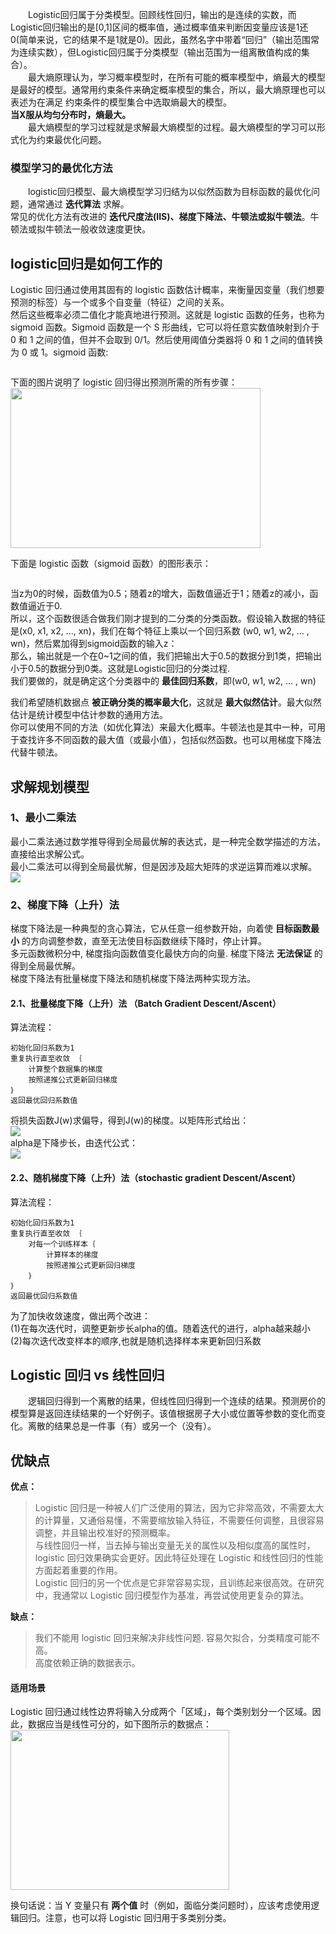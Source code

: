 &emsp;&emsp;Logistic回归属于分类模型。回顾线性回归，输出的是连续的实数，而Logistic回归输出的是[0,1]区间的概率值，通过概率值来判断因变量应该是1还0(简单来说，它的结果不是1就是0)。因此，虽然名字中带着“回归”（输出范围常为连续实数），但Logistic回归属于分类模型（输出范围为一组离散值构成的集合）。  
&emsp;&emsp;最大熵原理认为，学习概率模型时，在所有可能的概率模型中，熵最大的模型是最好的模型。通常用约束条件来确定概率模型的集合，所以，最大熵原理也可以表述为在满足
约束条件的模型集合中选取熵最大的模型。  
 **当X服从均匀分布时，熵最大。**  
 &emsp;&emsp;最大熵模型的学习过程就是求解最大熵模型的过程。最大熵模型的学习可以形式化为约束最优化问题。  
 
 ### 模型学习的最优化方法
 
 &emsp;&emsp;logistic回归模型、最大熵模型学习归结为以似然函数为目标函数的最优化问题，通常通过 **迭代算法** 求解。  
 常见的优化方法有改进的 **迭代尺度法(IIS)、梯度下降法、牛顿法或拟牛顿法**。牛顿法或拟牛顿法一般收敛速度更快。

## logistic回归是如何工作的

Logistic 回归通过使用其固有的 logistic 函数估计概率，来衡量因变量（我们想要预测的标签）与一个或多个自变量（特征）之间的关系。   
然后这些概率必须二值化才能真地进行预测。这就是 logistic 函数的任务，也称为 sigmoid 函数。Sigmoid 函数是一个 S 形曲线，它可以将任意实数值映射到介于 0 和 1 之间的值，但并不会取到 0/1。然后使用阈值分类器将 0 和 1 之间的值转换为 0 或 1。sigmoid 函数:  

<img src="https://img-blog.csdn.net/20170426142819918" alt="">

下面的图片说明了 logistic 回归得出预测所需的所有步骤：  
<img  src="https://mmbiz.qpic.cn/mmbiz_png/KmXPKA19gWicMpaiaku5HZVfmoEL2hmBBficJdw7lyMLr99aG0fzOg6O28Z1NTeBdZAg8twVbgHrcTQ8qZtjLqfaQ/640?wx_fmt=png&amp;tp=webp&amp;wxfrom=5&amp;wx_lazy=1" width=400 height=256  >  


下面是 logistic 函数（sigmoid 函数）的图形表示：

<img src="https://img-blog.csdn.net/20170426143451022" alt="">

当z为0的时候，函数值为0.5；随着z的增大，函数值逼近于1；随着z的减小，函数值逼近于0.  
所以，这个函数很适合做我们刚才提到的二分类的分类函数。假设输入数据的特征是(x0, x1, x2, ..., xn)，我们在每个特征上乘以一个回归系数 (w0, w1, w2, ... , wn)，然后累加得到sigmoid函数的输入z：  
<img src="https://img-blog.csdn.net/20170426144754539" alt="">  
那么，输出就是一个在0~1之间的值，我们把输出大于0.5的数据分到1类，把输出小于0.5的数据分到0类。这就是Logistic回归的分类过程.  
我们要做的，就是确定这个分类器中的 **最佳回归系数**，即(w0, w1, w2, ... , wn)  



我们希望随机数据点 **被正确分类的概率最大化**，这就是 **最大似然估计**。最大似然估计是统计模型中估计参数的通用方法。  
你可以使用不同的方法（如优化算法）来最大化概率。牛顿法也是其中一种，可用于查找许多不同函数的最大值（或最小值），包括似然函数。也可以用梯度下降法代替牛顿法。  

## 求解规划模型

### 1、最小二乘法

最小二乘法通过数学推导得到全局最优解的表达式，是一种完全数学描述的方法，直接给出求解公式。   
最小二乘法可以得到全局最优解，但是因涉及超大矩阵的求逆运算而难以求解。  
<img src="https://images2015.cnblogs.com/blog/793413/201701/793413-20170124135408253-1935358158.png">  

### 2、梯度下降（上升）法

梯度下降法是一种典型的贪心算法，它从任意一组参数开始，向着使 **目标函数最小** 的方向调整参数，直至无法使目标函数继续下降时，停止计算。   
多元函数微积分中, 梯度指向函数值变化最快方向的向量. 梯度下降法 **无法保证** 的得到全局最优解。   
梯度下降法有批量梯度下降法和随机梯度下降法两种实现方法。  

#### 2.1、批量梯度下降（上升）法 （Batch Gradient Descent/Ascent）

算法流程：
```
初始化回归系数为1
重复执行直至收敛 ｛
    计算整个数据集的梯度
    按照递推公式更新回归梯度
｝
返回最优回归系数值
```  
将损失函数J(w)求偏导，得到J(w)的梯度。以矩阵形式给出：  
<img src="https://images2015.cnblogs.com/blog/793413/201701/793413-20170124135425284-1058242784.png">  
alpha是下降步长，由迭代公式：  
<img src="https://images2015.cnblogs.com/blog/793413/201701/793413-20170124135436847-2014812374.png">  

#### 2.2、随机梯度下降（上升）法（stochastic gradient Descent/Ascent）

算法流程：  
```
初始化回归系数为1
重复执行直至收敛 ｛
    对每一个训练样本｛
        计算样本的梯度
        按照递推公式更新回归梯度
    ｝
｝
返回最优回归系数值
```  
为了加快收敛速度，做出两个改进：   
(1)在每次迭代时，调整更新步长alpha的值。随着迭代的进行，alpha越来越小   
(2)每次迭代改变样本的顺序,也就是随机选择样本来更新回归系数


## Logistic 回归 vs 线性回归 

&emsp;&emsp;逻辑回归得到一个离散的结果，但线性回归得到一个连续的结果。预测房价的模型算是返回连续结果的一个好例子。该值根据房子大小或位置等参数的变化而变化。离散的结果总是一件事（有）或另一个（没有）。  

## 优缺点

**优点：**  
> Logistic 回归是一种被人们广泛使用的算法，因为它非常高效，不需要太大的计算量，又通俗易懂，不需要缩放输入特征，不需要任何调整，且很容易调整，并且输出校准好的预测概率。   
> 与线性回归一样，当去掉与输出变量无关的属性以及相似度高的属性时，logistic 回归效果确实会更好。因此特征处理在 Logistic 和线性回归的性能方面起着重要的作用。  
> Logistic 回归的另一个优点是它非常容易实现，且训练起来很高效。在研究中，我通常以 Logistic 回归模型作为基准，再尝试使用更复杂的算法。  

 **缺点：**  
 > 我们不能用 logistic 回归来解决非线性问题. 
 >  容易欠拟合，分类精度可能不高。  
 > 高度依赖正确的数据表示。  
 
 #### 适用场景  
 
 Logistic 回归通过线性边界将输入分成两个「区域」，每个类别划分一个区域。因此，数据应当是线性可分的，如下图所示的数据点：  
 <img src="https://mmbiz.qpic.cn/mmbiz_png/KmXPKA19gWicMpaiaku5HZVfmoEL2hmBBfSkTCOWcjBoUtZe0h2GicnDXNpur8F7l0EMuYDibiaEDXU6s4AF2Sljsxw/640?wx_fmt=png&amp;tp=webp&amp;wxfrom=5&amp;wx_lazy=1" width=350 height=256>  
 
 换句话说：当 Y 变量只有 **两个值** 时（例如，面临分类问题时），应该考虑使用逻辑回归。注意，也可以将 Logistic 回归用于多类别分类。
 
 
 
 
